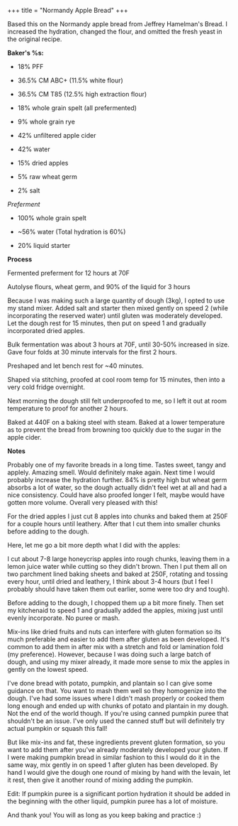 +++
title = "Normandy Apple Bread"
+++

Based this on the Normandy apple bread from Jeffrey Hamelman's Bread. I increased the hydration, changed the flour, and omitted the fresh yeast in the original recipe.

**Baker's %s:**

- 18% PFF
    
- 36.5% CM ABC+ (11.5% white flour)
    
- 36.5% CM T85 (12.5% high extraction flour)
    
- 18% whole grain spelt (all prefermented)
    
- 9% whole grain rye
    
- 42% unfiltered apple cider
    
- 42% water
    
- 15% dried apples
    
- 5% raw wheat germ
    
- 2% salt
    

_Preferment_

- 100% whole grain spelt
    
- ~56% water (Total hydration is 60%)
    
- 20% liquid starter
    

**Process**

Fermented preferment for 12 hours at 70F

Autolyse flours, wheat germ, and 90% of the liquid for 3 hours

Because I was making such a large quantity of dough (3kg), I opted to use my stand mixer. Added salt and starter then mixed gently on speed 2 (while incorporating the reserved water) until gluten was moderately developed. Let the dough rest for 15 minutes, then put on speed 1 and gradually incorporated dried apples.

Bulk fermentation was about 3 hours at 70F, until 30-50% increased in size. Gave four folds at 30 minute intervals for the first 2 hours.

Preshaped and let bench rest for ~40 minutes.

Shaped via stitching, proofed at cool room temp for 15 minutes, then into a very cold fridge overnight.

Next morning the dough still felt underproofed to me, so I left it out at room temperature to proof for another 2 hours.

Baked at 440F on a baking steel with steam. Baked at a lower temperature as to prevent the bread from browning too quickly due to the sugar in the apple cider.

**Notes**

Probably one of my favorite breads in a long time. Tastes sweet, tangy and applely. Amazing smell. Would definitely make again. Next time I would probably increase the hydration further. 84% is pretty high but wheat germ absorbs a lot of water, so the dough actually didn't feel wet at all and had a nice consistency. Could have also proofed longer I felt, maybe would have gotten more volume. Overall very pleased with this!

For the dried apples I just cut 8 apples into chunks and baked them at 250F for a couple hours until leathery. After that I cut them into smaller chunks before adding to the dough.

Here, let me go a bit more depth what I did with the apples:

I cut about 7-8 large honeycrisp apples into rough chunks, leaving them in a lemon juice water while cutting so they didn't brown. Then I put them all on two parchment lined baking sheets and baked at 250F, rotating and tossing every hour, until dried and leathery, I think about 3-4 hours (but I feel I probably should have taken them out earlier, some were too dry and tough).

Before adding to the dough, I chopped them up a bit more finely. Then set my kitchenaid to speed 1 and gradually added the apples, mixing just until evenly incorporate. No puree or mash.

Mix-ins like dried fruits and nuts can interfere with gluten formation so its much preferable and easier to add them after gluten as been developed. It's common to add them in after mix with a stretch and fold or lamination fold (my preference). However, because I was doing such a large batch of dough, and using my mixer already, it made more sense to mix the apples in gently on the lowest speed.

I've done bread with potato, pumpkin, and plantain so I can give some guidance on that. You want to mash them well so they homogenize into the dough. I've had some issues where I didn't mash properly or cooked them long enough and ended up with chunks of potato and plantain in my dough. Not the end of the world though. If you're using canned pumpkin puree that shouldn't be an issue. I've only used the canned stuff but will definitely try actual pumpkin or squash this fall!

But like mix-ins and fat, these ingredients prevent gluten formation, so you want to add them after you've already moderately developed your gluten. If I were making pumpkin bread in similar fashion to this I would do it in the same way, mix gently in on speed 1 after gluten has been developed. By hand I would give the dough one round of mixing by hand with the levain, let it rest, then give it another round of mixing adding the pumpkin.

Edit: If pumpkin puree is a significant portion hydration it should be added in the beginning with the other liquid, pumpkin puree has a lot of moisture.

And thank you! You will as long as you keep baking and practice :)
